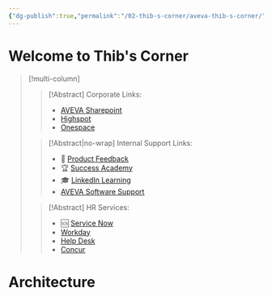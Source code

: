 ```yaml
---
{"dg-publish":true,"permalink":"/02-thib-s-corner/aveva-thib-s-corner/","tags":["gardenEntry"]}
---
```


# Welcome to Thib's Corner

> [!multi-column]
>> [!Abstract] Corporate Links:
>> -  [AVEVA Sharepoint](https://aveva.sharepoint.com/SitePages/AVEVA-SharePoint-Home.aspx)
>> -  [Highspot](https://aveva.highspot.com/)
>> -  [Onespace](https://aveva.oak.com/)
>
>> [!Abstract|no-wrap] Internal Support Links:
>> - 📢 [Product Feedback](https://feedback.aveva.com/)
>> - 🏆 [Success Academy](https://tpsknowledgecentre.aveva.com/)
>> - 🎓 [LinkedIn Learning](https://www.linkedin.com/learning/?u=102614490)
>> - [AVEVA Software Support]()
>
> >[!Abstract] HR Services:
>> - 🆘 [Service Now](https://aveva.service-now.com/sp)
>> - [Workday](https://wd3.myworkday.com/aveva/d/home.htmld)
>> - [Help Desk](https://aveva.oak.com/ServiceDesk#/home/581d1473-8f9d-479c-ba65-7558dcbb9b43/)
>> - [Concur](https://us2.concursolutions.com/nui/signin/hrd)

# Architecture

<style> .container {font-family: sans-serif; text-align: center;} .button-wrapper button {z-index: 1;height: 40px; width: 100px; margin: 10px;padding: 5px;} .excalidraw .App-menu_top .buttonList { display: flex;} .excalidraw-wrapper { height: 800px; margin: 50px; position: relative;} :root[dir="ltr"] .excalidraw .layer-ui__wrapper .zen-mode-transition.App-menu_bottom--transition-left {transform: none;} </style><script src="https://cdn.jsdelivr.net/npm/react@17/umd/react.production.min.js"></script><script src="https://cdn.jsdelivr.net/npm/react-dom@17/umd/react-dom.production.min.js"></script><script type="text/javascript" src="https://cdn.jsdelivr.net/npm/@excalidraw/excalidraw@0/dist/excalidraw.production.min.js"></script><div id="Drawing_2024-09-10_2051.45.excalidraw.md1"></div><script>(function(){const InitialData={"type":"excalidraw","version":2,"source":"https://github.com/zsviczian/obsidian-excalidraw-plugin/releases/tag/2.4.2","elements":[{"type":"ellipse","version":543,"versionNonce":229737083,"index":"a3","isDeleted":false,"id":"QyRib2sSdfvJoFtGJY-EB","fillStyle":"solid","strokeWidth":2,"strokeStyle":"solid","roughness":1,"opacity":100,"angle":0,"x":-207.25,"y":-247.80431038992742,"strokeColor":"#1e1e1e","backgroundColor":"#a5d8ff","width":303.46851385390414,"height":275.1428571428571,"seed":553367067,"groupIds":[],"frameId":null,"roundness":{"type":2},"boundElements":[{"type":"text","id":"2sCkp5Yd"}],"updated":1725994432126,"link":null,"locked":false},{"type":"text","version":593,"versionNonce":1360659387,"index":"a4","isDeleted":false,"id":"2sCkp5Yd","fillStyle":"solid","strokeWidth":2,"strokeStyle":"solid","roughness":1,"opacity":100,"angle":0,"x":-131.44305196183902,"y":-149.78338794933345,"strokeColor":"#1e1e1e","backgroundColor":"transparent","width":152.2699737548828,"height":79.54563218091342,"seed":1432757403,"groupIds":[],"frameId":null,"roundness":null,"boundElements":[],"updated":1725994461219,"link":null,"locked":false,"fontSize":31.818252872365367,"fontFamily":5,"text":"AVEVA PI\nSystem","rawText":"AVEVA PI System","textAlign":"center","verticalAlign":"middle","containerId":"QyRib2sSdfvJoFtGJY-EB","originalText":"AVEVA PI System","autoResize":true,"lineHeight":1.25},{"type":"rectangle","version":158,"versionNonce":410410875,"index":"aA","isDeleted":false,"id":"mRPyTdTQhrKYhEs7vjXxb","fillStyle":"solid","strokeWidth":2,"strokeStyle":"solid","roughness":1,"opacity":100,"angle":0,"x":176.25,"y":-399.6614532470703,"strokeColor":"#1e1e1e","backgroundColor":"#ffc9c9","width":205,"height":106,"seed":732087925,"groupIds":[],"frameId":null,"roundness":{"type":3},"boundElements":[{"type":"text","id":"guSyckJ9"}],"updated":1725994478039,"link":null,"locked":false},{"type":"text","version":116,"versionNonce":1393735707,"index":"aB","isDeleted":false,"id":"guSyckJ9","fillStyle":"solid","strokeWidth":2,"strokeStyle":"solid","roughness":1,"opacity":100,"angle":0,"x":215.5900421142578,"y":-359.1614532470703,"strokeColor":"#1e1e1e","backgroundColor":"#ffc9c9","width":126.31991577148438,"height":25,"seed":1892429781,"groupIds":[],"frameId":null,"roundness":null,"boundElements":[],"updated":1725994478039,"link":null,"locked":false,"fontSize":20,"fontFamily":5,"text":"Asset Health","rawText":"Asset Health","textAlign":"center","verticalAlign":"middle","containerId":"mRPyTdTQhrKYhEs7vjXxb","originalText":"Asset Health","autoResize":true,"lineHeight":1.25},{"type":"rectangle","version":179,"versionNonce":69199675,"index":"aH","isDeleted":false,"id":"-0anHhUtlCfbYfRg2_zlH","fillStyle":"solid","strokeWidth":2,"strokeStyle":"solid","roughness":1,"opacity":100,"angle":0,"x":177.25,"y":-209.6614532470703,"strokeColor":"#1e1e1e","backgroundColor":"#ffc9c9","width":205,"height":106,"seed":248424917,"groupIds":[],"frameId":null,"roundness":{"type":3},"boundElements":[{"type":"text","id":"NkoOoyNE"}],"updated":1725994516287,"link":null,"locked":false},{"type":"text","version":149,"versionNonce":799587387,"index":"aI","isDeleted":false,"id":"NkoOoyNE","fillStyle":"solid","strokeWidth":2,"strokeStyle":"solid","roughness":1,"opacity":100,"angle":0,"x":245.11002349853516,"y":-169.1614532470703,"strokeColor":"#1e1e1e","backgroundColor":"#ffc9c9","width":69.27995300292969,"height":25,"seed":2137302837,"groupIds":[],"frameId":null,"roundness":null,"boundElements":[],"updated":1725994522145,"link":null,"locked":false,"fontSize":20,"fontFamily":5,"text":"Quality","rawText":"Quality","textAlign":"center","verticalAlign":"middle","containerId":"-0anHhUtlCfbYfRg2_zlH","originalText":"Quality","autoResize":true,"lineHeight":1.25},{"type":"rectangle","version":147,"versionNonce":1022402805,"index":"aO","isDeleted":false,"id":"w6073AH3xEcbCRHLZkcCD","fillStyle":"solid","strokeWidth":2,"strokeStyle":"solid","roughness":1,"opacity":100,"angle":0,"x":184.25,"y":6.3385467529296875,"strokeColor":"#1e1e1e","backgroundColor":"#ffc9c9","width":205,"height":106,"seed":351178203,"groupIds":[],"frameId":null,"roundness":{"type":3},"boundElements":[{"type":"text","id":"4zfXU2vm"}],"updated":1725994491178,"link":null,"locked":false},{"type":"text","version":105,"versionNonce":8043093,"index":"aP","isDeleted":false,"id":"4zfXU2vm","fillStyle":"solid","strokeWidth":2,"strokeStyle":"solid","roughness":1,"opacity":100,"angle":0,"x":223.5900421142578,"y":46.83854675292969,"strokeColor":"#1e1e1e","backgroundColor":"#ffc9c9","width":126.31991577148438,"height":25,"seed":1094064763,"groupIds":[],"frameId":null,"roundness":null,"boundElements":[],"updated":1725994491178,"link":null,"locked":false,"fontSize":20,"fontFamily":5,"text":"Asset Health","rawText":"Asset Health","textAlign":"center","verticalAlign":"middle","containerId":"w6073AH3xEcbCRHLZkcCD","originalText":"Asset Health","autoResize":true,"lineHeight":1.25},{"type":"line","version":2890,"versionNonce":610130677,"index":"b2c","isDeleted":true,"id":"Z-ZXH9aCmihx1GyyyFLwV","fillStyle":"hachure","strokeWidth":1,"strokeStyle":"solid","roughness":2,"opacity":100,"angle":0,"x":-673.851744825625,"y":705.3648389711891,"strokeColor":"#d0d9dd","backgroundColor":"transparent","width":438.26456954647233,"height":1.0118780320550513,"seed":1940582805,"groupIds":["rBciudvbfKF9TvbNR-Y52"],"frameId":null,"roundness":{"type":2},"boundElements":[],"updated":1726062024887,"link":null,"locked":false,"startBinding":null,"endBinding":null,"lastCommittedPoint":null,"startArrowhead":null,"endArrowhead":null,"points":[[0,0],[438.26456954647233,-1.0118780320550513]]},{"type":"rectangle","version":2934,"versionNonce":1027160795,"index":"b2d","isDeleted":true,"id":"VFWgefZu7ZLmwBreYqUiH","fillStyle":"solid","strokeWidth":1,"strokeStyle":"solid","roughness":2,"opacity":100,"angle":0,"x":-677.3689278980296,"y":646.4468081846946,"strokeColor":"#d0d9dd","backgroundColor":"transparent","width":445.7425079366823,"height":502.975482325925,"seed":1491203829,"groupIds":["rBciudvbfKF9TvbNR-Y52"],"frameId":null,"roundness":null,"boundElements":[],"updated":1726062024887,"link":null,"locked":false},{"type":"text","version":4256,"versionNonce":976270421,"index":"b2e","isDeleted":true,"id":"s8JXSVvR","fillStyle":"solid","strokeWidth":1,"strokeStyle":"solid","roughness":2,"opacity":100,"angle":0,"x":-630.1705192414286,"y":669.4703861176415,"strokeColor":"#495057","backgroundColor":"#fff","width":30.891281127929688,"height":18,"seed":2144424021,"groupIds":["rBciudvbfKF9TvbNR-Y52"],"frameId":null,"roundness":null,"boundElements":[],"updated":1726062024887,"link":null,"locked":false,"fontSize":14.305914648962325,"fontFamily":1,"text":"Flow","rawText":"Flow","textAlign":"left","verticalAlign":"top","containerId":null,"originalText":"Flow","autoResize":true,"lineHeight":1.2582208437337228},{"type":"text","version":3173,"versionNonce":1168320379,"index":"b2f","isDeleted":true,"id":"zUTAy6Zt","fillStyle":"cross-hatch","strokeWidth":1,"strokeStyle":"solid","roughness":2,"opacity":100,"angle":0,"x":-670.7984077773428,"y":651.0502455301546,"strokeColor":"#000","backgroundColor":"#000","width":45,"height":45,"seed":911113653,"groupIds":["rBciudvbfKF9TvbNR-Y52"],"frameId":null,"roundness":{"type":2},"boundElements":[],"updated":1726062024887,"link":null,"locked":false,"fontSize":33.23791410279167,"fontFamily":1,"text":"🌊","rawText":"🌊","textAlign":"left","verticalAlign":"top","containerId":null,"originalText":"🌊","autoResize":true,"lineHeight":1.3538755729626375},{"type":"rectangle","version":3085,"versionNonce":924934581,"index":"b2g","isDeleted":true,"id":"f0twgHdgPmsGCm8dzz2SM","fillStyle":"hachure","strokeWidth":1,"strokeStyle":"solid","roughness":2,"opacity":40,"angle":0,"x":-658.9638253489661,"y":750.5561477759604,"strokeColor":"#495057","backgroundColor":"transparent","width":76.82864190902588,"height":62.422956754872075,"seed":1937702677,"groupIds":["7FuiGWM1liqA7AElGscA2","rBciudvbfKF9TvbNR-Y52"],"frameId":null,"roundness":null,"boundElements":[],"updated":1726062024887,"link":null,"locked":false},{"type":"text","version":5101,"versionNonce":1332117531,"index":"b2h","isDeleted":true,"id":"28BqX1LD","fillStyle":"solid","strokeWidth":1,"strokeStyle":"solid","roughness":2,"opacity":100,"angle":0,"x":-638.6993365414746,"y":762.1316642888385,"strokeColor":"#495057","backgroundColor":"#fff","width":23.21697998046875,"height":33,"seed":769152117,"groupIds":["7FuiGWM1liqA7AElGscA2","rBciudvbfKF9TvbNR-Y52"],"frameId":null,"roundness":null,"boundElements":[],"updated":1726062024887,"link":null,"locked":false,"fontSize":9.002393245003047,"fontFamily":1,"text":"Text\n\nEmoji","rawText":"Text\n\nEmoji","textAlign":"left","verticalAlign":"top","containerId":null,"originalText":"Text\n\nEmoji","autoResize":true,"lineHeight":1.2218973000436038},{"type":"text","version":1924,"versionNonce":542466837,"index":"b2i","isDeleted":true,"id":"2jbtpcvD","fillStyle":"hachure","strokeWidth":1,"strokeStyle":"solid","roughness":1,"opacity":60,"angle":0,"x":-542.808396456536,"y":752.8530618933015,"strokeColor":"#495057","backgroundColor":"transparent","width":161.59188842773438,"height":60,"seed":1897922005,"groupIds":["rBciudvbfKF9TvbNR-Y52"],"frameId":null,"roundness":null,"boundElements":[],"updated":1726062024887,"link":null,"locked":false,"fontSize":16,"fontFamily":1,"text":"boxes for\nvisual storytelling\ndrop-in & re-arrange","rawText":"boxes for\nvisual storytelling\ndrop-in & re-arrange","textAlign":"left","verticalAlign":"top","containerId":null,"originalText":"boxes for\nvisual storytelling\ndrop-in & re-arrange","autoResize":true,"lineHeight":1.25},{"type":"text","version":1540,"versionNonce":1148568763,"index":"b2j","isDeleted":true,"id":"AaLAtrdK","fillStyle":"hachure","strokeWidth":1,"strokeStyle":"solid","roughness":1,"opacity":60,"angle":0,"x":-530.0204106067617,"y":920.0998439009134,"strokeColor":"#495057","backgroundColor":"transparent","width":113.27992248535156,"height":20,"seed":879459125,"groupIds":["rBciudvbfKF9TvbNR-Y52"],"frameId":null,"roundness":null,"boundElements":[],"updated":1726062024887,"link":null,"locked":false,"fontSize":16,"fontFamily":1,"text":"split up areas","rawText":"split up areas","textAlign":"left","verticalAlign":"top","containerId":null,"originalText":"split up areas","autoResize":true,"lineHeight":1.25},{"type":"text","version":2064,"versionNonce":977418357,"index":"b2k","isDeleted":true,"id":"l4Ai6INT","fillStyle":"hachure","strokeWidth":1,"strokeStyle":"solid","roughness":1,"opacity":60,"angle":0,"x":-570.9837720743967,"y":993.0933218585026,"strokeColor":"#495057","backgroundColor":"transparent","width":193.92787170410156,"height":60,"seed":1881164949,"groupIds":["rBciudvbfKF9TvbNR-Y52"],"frameId":null,"roundness":null,"boundElements":[],"updated":1726062024887,"link":null,"locked":false,"fontSize":16,"fontFamily":1,"text":"label encapsulated flows\nor boxes \nfor quick reference","rawText":"label encapsulated flows\nor boxes \nfor quick reference","textAlign":"left","verticalAlign":"top","containerId":null,"originalText":"label encapsulated flows\nor boxes \nfor quick reference","autoResize":true,"lineHeight":1.25},{"type":"text","version":1516,"versionNonce":745764187,"index":"b2l","isDeleted":true,"id":"6MpabCm5","fillStyle":"hachure","strokeWidth":1,"strokeStyle":"solid","roughness":1,"opacity":100,"angle":0,"x":-376.2702825474308,"y":723.2315415625183,"strokeColor":"#495057","backgroundColor":"transparent","width":87.89595031738281,"height":20,"seed":1945367029,"groupIds":["rBciudvbfKF9TvbNR-Y52"],"frameId":null,"roundness":null,"boundElements":[{"type":"arrow","id":"oV-S_phxbz0okqGnNVc1m"}],"updated":1726062024887,"link":null,"locked":false,"fontSize":16,"fontFamily":1,"text":"Start here","rawText":"Start here","textAlign":"left","verticalAlign":"top","containerId":null,"originalText":"Start here","autoResize":true,"lineHeight":1.25},{"type":"text","version":1654,"versionNonce":514679253,"index":"b2m","isDeleted":true,"id":"0ohRgVEN","fillStyle":"hachure","strokeWidth":1,"strokeStyle":"solid","roughness":1,"opacity":100,"angle":0,"x":-380.4183171977848,"y":872.00526072259,"strokeColor":"#495057","backgroundColor":"transparent","width":87.71192932128906,"height":40,"seed":2095835989,"groupIds":["rBciudvbfKF9TvbNR-Y52"],"frameId":null,"roundness":null,"boundElements":[{"type":"arrow","id":"oV-S_phxbz0okqGnNVc1m"},{"type":"arrow","id":"MLWIRz1_o-JxWl3d5KSVL"}],"updated":1726062024887,"link":null,"locked":false,"fontSize":16,"fontFamily":1,"text":"Vertical \nProgression","rawText":"Vertical \nProgression","textAlign":"left","verticalAlign":"top","containerId":null,"originalText":"Vertical \nProgression","autoResize":true,"lineHeight":1.25},{"type":"text","version":1677,"versionNonce":1991381499,"index":"b2n","isDeleted":true,"id":"78DawD1l","fillStyle":"hachure","strokeWidth":1,"strokeStyle":"solid","roughness":1,"opacity":100,"angle":0,"x":-362.93737725285433,"y":1109.8747836760365,"strokeColor":"#495057","backgroundColor":"transparent","width":68.89596557617188,"height":20,"seed":190691509,"groupIds":["rBciudvbfKF9TvbNR-Y52"],"frameId":null,"roundness":null,"boundElements":[{"type":"arrow","id":"MLWIRz1_o-JxWl3d5KSVL"}],"updated":1726062024887,"link":null,"locked":false,"fontSize":16,"fontFamily":1,"text":"End here","rawText":"End here","textAlign":"left","verticalAlign":"top","containerId":null,"originalText":"End here","autoResize":true,"lineHeight":1.25},{"type":"text","version":1475,"versionNonce":313286453,"index":"b2o","isDeleted":true,"id":"QFRChf8d","fillStyle":"hachure","strokeWidth":1,"strokeStyle":"solid","roughness":1,"opacity":60,"angle":1.5484523241963766,"x":-499.21807814433237,"y":898.0055411414987,"strokeColor":"#495057","backgroundColor":"transparent","width":18.7734375,"height":19.035497840442567,"seed":2028919317,"groupIds":["rBciudvbfKF9TvbNR-Y52"],"frameId":null,"roundness":null,"boundElements":[],"updated":1726062024887,"link":null,"locked":false,"fontSize":16.02989291826744,"fontFamily":3,"text":"<-","rawText":"<-","textAlign":"left","verticalAlign":"top","containerId":null,"originalText":"<-","autoResize":true,"lineHeight":1.187499999999999},{"type":"line","version":1340,"versionNonce":70523547,"index":"b2p","isDeleted":true,"id":"y6TwDFlmicErBMnrA_9Ga","fillStyle":"hachure","strokeWidth":1,"strokeStyle":"dashed","roughness":2,"opacity":60,"angle":0,"x":-526.8169760250037,"y":886.6423685983441,"strokeColor":"#495057","backgroundColor":"transparent","width":136.78692567617622,"height":0.8913622627899258,"seed":1318375285,"groupIds":["rBciudvbfKF9TvbNR-Y52"],"frameId":null,"roundness":null,"boundElements":[],"updated":1726062024887,"link":null,"locked":false,"startBinding":null,"endBinding":null,"lastCommittedPoint":null,"startArrowhead":null,"endArrowhead":null,"points":[[0,0],[136.78692567617622,0.8913622627899258]]},{"type":"line","version":1316,"versionNonce":480555157,"index":"b2q","isDeleted":true,"id":"0xrcVHhV6xT52pd4mb9xK","fillStyle":"hachure","strokeWidth":1,"strokeStyle":"dashed","roughness":2,"opacity":60,"angle":0,"x":-307.5066772052069,"y":885.2150622477395,"strokeColor":"#495057","backgroundColor":"transparent","width":47.606770254912135,"height":1.2203476116531533,"seed":1519720661,"groupIds":["rBciudvbfKF9TvbNR-Y52"],"frameId":null,"roundness":null,"boundElements":[],"updated":1726062024887,"link":null,"locked":false,"startBinding":null,"endBinding":null,"lastCommittedPoint":null,"startArrowhead":null,"endArrowhead":null,"points":[[0,0],[47.606770254912135,1.2203476116531533]]},{"type":"arrow","version":2871,"versionNonce":1907101499,"index":"b2r","isDeleted":true,"id":"oV-S_phxbz0okqGnNVc1m","fillStyle":"hachure","strokeWidth":1,"strokeStyle":"solid","roughness":2,"opacity":60,"angle":0,"x":-333.83789144449753,"y":751.0365673104468,"strokeColor":"#4267b2","backgroundColor":"#eee","width":1.3742746168034046,"height":115.89301527939824,"seed":109393461,"groupIds":["rBciudvbfKF9TvbNR-Y52"],"frameId":null,"roundness":null,"boundElements":[],"updated":1726062024887,"link":null,"locked":false,"startBinding":{"elementId":"6MpabCm5","focus":0.018060502230217986,"gap":7.805025747928539,"fixedPoint":null},"endBinding":{"elementId":"0ohRgVEN","focus":0.10865019067136913,"gap":5.075678132744997,"fixedPoint":null},"lastCommittedPoint":null,"startArrowhead":null,"endArrowhead":"arrow","points":[[0,0],[1.3742746168034046,115.89301527939824]]},{"type":"ellipse","version":1901,"versionNonce":1514919413,"index":"b2s","isDeleted":true,"id":"Kk3uBXpBbqJt-jius6YEh","fillStyle":"cross-hatch","strokeWidth":1,"strokeStyle":"dashed","roughness":2,"opacity":100,"angle":0,"x":-658.4500166758064,"y":993.0890890920366,"strokeColor":"#000000","backgroundColor":"#ced4da","width":47.65330561296435,"height":48.65972060331837,"seed":1833609109,"groupIds":["riLs5RrscBBfOFBhSVzau","rBciudvbfKF9TvbNR-Y52"],"frameId":null,"roundness":{"type":2},"boundElements":[],"updated":1726062024887,"link":null,"locked":false},{"type":"text","version":1990,"versionNonce":561803227,"index":"b2t","isDeleted":true,"id":"OCOKSOwA","fillStyle":"cross-hatch","strokeWidth":1,"strokeStyle":"dashed","roughness":2,"opacity":100,"angle":0,"x":-645.5614346257228,"y":1002.2846157516362,"strokeColor":"#000000","backgroundColor":"#ced4da","width":18,"height":34,"seed":823848181,"groupIds":["riLs5RrscBBfOFBhSVzau","rBciudvbfKF9TvbNR-Y52"],"frameId":null,"roundness":{"type":2},"boundElements":[],"updated":1726062024887,"link":null,"locked":false,"fontSize":27.642923754474225,"fontFamily":1,"text":"X","rawText":"X","textAlign":"center","verticalAlign":"top","containerId":null,"originalText":"X","autoResize":true,"lineHeight":1.2299711963173516},{"type":"arrow","version":2960,"versionNonce":380063573,"index":"b2u","isDeleted":true,"id":"MLWIRz1_o-JxWl3d5KSVL","fillStyle":"hachure","strokeWidth":1,"strokeStyle":"solid","roughness":2,"opacity":60,"angle":0,"x":-334.1949340710717,"y":919.4645034185285,"strokeColor":"#4267b2","backgroundColor":"#eee","width":4.898915957604913,"height":186.14387016791795,"seed":293307989,"groupIds":["rBciudvbfKF9TvbNR-Y52"],"frameId":null,"roundness":null,"boundElements":[],"updated":1726062024887,"link":null,"locked":false,"startBinding":{"elementId":"0ohRgVEN","focus":-0.045443538467487686,"gap":7.459242695938428,"fixedPoint":null},"endBinding":{"elementId":"78DawD1l","focus":0.0004909383502013896,"gap":4.266410089590181,"fixedPoint":null},"lastCommittedPoint":null,"startArrowhead":null,"endArrowhead":"arrow","points":[[0,0],[4.898915957604913,186.14387016791795]]},{"type":"text","version":1715,"versionNonce":95927419,"index":"b2v","isDeleted":true,"id":"D55HWoSI","fillStyle":"hachure","strokeWidth":1,"strokeStyle":"solid","roughness":1,"opacity":60,"angle":0,"x":-606.1918823132594,"y":1002.7110331339297,"strokeColor":"#495057","backgroundColor":"transparent","width":30.69140625,"height":31.11085728236618,"seed":1094841269,"groupIds":["Zpro_j7_lN0WLH3HbJCt5","rBciudvbfKF9TvbNR-Y52"],"frameId":null,"roundness":null,"boundElements":[],"updated":1726062024887,"link":null,"locked":false,"fontSize":26.198616658834677,"fontFamily":3,"text":"<-","rawText":"<-","textAlign":"left","verticalAlign":"top","containerId":null,"originalText":"<-","autoResize":true,"lineHeight":1.1875},{"type":"text","version":1750,"versionNonce":537697461,"index":"b2w","isDeleted":true,"id":"o7Ot73kh","fillStyle":"hachure","strokeWidth":1,"strokeStyle":"solid","roughness":1,"opacity":60,"angle":0,"x":-577.3527709851344,"y":767.2449991983827,"strokeColor":"#495057","backgroundColor":"transparent","width":30.69140625,"height":31.11085728236618,"seed":2090054933,"groupIds":["c5I9StJS1lgXUTJfCAOF4","rBciudvbfKF9TvbNR-Y52"],"frameId":null,"roundness":null,"boundElements":[],"updated":1726062024887,"link":null,"locked":false,"fontSize":26.198616658834677,"fontFamily":3,"text":"<-","rawText":"<-","textAlign":"left","verticalAlign":"top","containerId":null,"originalText":"<-","autoResize":true,"lineHeight":1.1875},{"type":"rectangle","version":2000,"versionNonce":706770203,"index":"b2x","isDeleted":true,"id":"OwLZ1wJaxpXV4bel-4ORg","fillStyle":"hachure","strokeWidth":1,"strokeStyle":"dotted","roughness":2,"opacity":50,"angle":0,"x":-660.6246718528348,"y":864.1799355192545,"strokeColor":"#e67700","backgroundColor":"#fab005","width":124.60156832914326,"height":46.997281566353394,"seed":1592150645,"groupIds":["INCSM12qdUoEVFhZaZ7gF","rBciudvbfKF9TvbNR-Y52"],"frameId":null,"roundness":{"type":1},"boundElements":[],"updated":1726062024887,"link":null,"locked":false},{"type":"ellipse","version":1995,"versionNonce":1579236885,"index":"b2y","isDeleted":true,"id":"BS_YixwyTuy08ZRl8XUl1","fillStyle":"cross-hatch","strokeWidth":1,"strokeStyle":"dashed","roughness":2,"opacity":40,"angle":0,"x":-652.148355335424,"y":871.1401748996893,"strokeColor":"#e67700","backgroundColor":"#fd7e14","width":33.72666091021248,"height":34.43895183479819,"seed":2029990869,"groupIds":["INCSM12qdUoEVFhZaZ7gF","rBciudvbfKF9TvbNR-Y52"],"frameId":null,"roundness":{"type":2},"boundElements":[],"updated":1726062024887,"link":null,"locked":false},{"type":"text","version":2056,"versionNonce":2116622779,"index":"b2z","isDeleted":true,"id":"RzwmgfpH","fillStyle":"cross-hatch","strokeWidth":4,"strokeStyle":"dashed","roughness":2,"opacity":100,"angle":0,"x":-638.9089581491089,"y":877.6042068630802,"strokeColor":"#e67700","backgroundColor":"#fd7e14","width":6,"height":24.77061378386462,"seed":653521205,"groupIds":["INCSM12qdUoEVFhZaZ7gF","rBciudvbfKF9TvbNR-Y52"],"frameId":null,"roundness":{"type":2},"boundElements":[],"updated":1726062024887,"link":null,"locked":false,"fontSize":19.564298930405585,"fontFamily":1,"text":"1","rawText":"1","textAlign":"center","verticalAlign":"top","containerId":null,"originalText":"1","autoResize":true,"lineHeight":1.2661130292467424},{"type":"text","version":2304,"versionNonce":668644213,"index":"b30","isDeleted":true,"id":"m1wjgxIw","fillStyle":"hachure","strokeWidth":1,"strokeStyle":"solid","roughness":2,"opacity":100,"angle":0,"x":-608.7914287153006,"y":880.29112608273,"strokeColor":"#e67700","backgroundColor":"transparent","width":63.320281982421875,"height":15.887530127347148,"seed":640287381,"groupIds":["INCSM12qdUoEVFhZaZ7gF","rBciudvbfKF9TvbNR-Y52"],"frameId":null,"roundness":{"type":2},"boundElements":[],"updated":1726062024887,"link":null,"locked":false,"fontSize":12.433719230097774,"fontFamily":1,"text":"Separator","rawText":"Separator","textAlign":"center","verticalAlign":"top","containerId":null,"originalText":"Separator","autoResize":true,"lineHeight":1.2777777777777772},{"type":"rectangle","version":281,"versionNonce":1593059931,"index":"b31","isDeleted":true,"id":"eDNTy5g6obDNt55g4gcpm","fillStyle":"solid","strokeWidth":1,"strokeStyle":"solid","roughness":2,"opacity":100,"angle":0,"x":-257.3053662373809,"y":820.4345493476571,"strokeColor":"#888","backgroundColor":"#eee","width":324.79998779296875,"height":345.6000061035156,"seed":1537481845,"groupIds":[],"frameId":null,"roundness":null,"boundElements":[],"updated":1726062024887,"link":null,"locked":false},{"type":"rectangle","version":203,"versionNonce":1501461717,"index":"b32","isDeleted":true,"id":"A4VA5O1PZSTXZA88oMqKg","fillStyle":"solid","strokeWidth":1,"strokeStyle":"solid","roughness":2,"opacity":100,"angle":0,"x":278.89464596965036,"y":820.4345493476571,"strokeColor":"#888","backgroundColor":"#eee","width":324.79998779296875,"height":345.6000061035156,"seed":36881877,"groupIds":[],"frameId":null,"roundness":null,"boundElements":[],"updated":1726062024887,"link":null,"locked":false},{"type":"rectangle","version":176,"versionNonce":1632904955,"index":"b33","isDeleted":true,"id":"B36vX_ZyyQlHMbYMAPaBe","fillStyle":"solid","strokeWidth":2,"strokeStyle":"solid","roughness":2,"opacity":100,"angle":0,"x":-0.10529299519339475,"y":797.6345462958993,"strokeColor":"#862e9c","backgroundColor":"#eee","width":339.19989013671875,"height":381.5999908447266,"seed":669336373,"groupIds":[],"frameId":null,"roundness":null,"boundElements":[],"updated":1726062024887,"link":null,"locked":false},{"type":"rectangle","version":112,"versionNonce":715266613,"index":"b34","isDeleted":true,"id":"RjHkhbyw5RFqN-KzT5jsZ","fillStyle":"solid","strokeWidth":2,"strokeStyle":"solid","roughness":2,"opacity":100,"angle":0,"x":101.8947070048066,"y":779.6345005195321,"strokeColor":"#862e9c","backgroundColor":"#be4bdb","width":132,"height":26.40007019042968,"seed":1629557909,"groupIds":[],"frameId":null,"roundness":null,"boundElements":[],"updated":1726062024887,"link":null,"locked":false},{"type":"text","version":146,"versionNonce":1540067227,"index":"b35","isDeleted":true,"id":"jDJyTGwy","fillStyle":"solid","strokeWidth":2,"strokeStyle":"solid","roughness":2,"opacity":100,"angle":0,"x":122.12475613810739,"y":776.6345615546884,"strokeColor":"#fff","backgroundColor":"#eee","width":94.33995056152344,"height":32,"seed":429636085,"groupIds":[],"frameId":null,"roundness":null,"boundElements":[],"updated":1726062024888,"link":null,"locked":false,"fontSize":20,"fontFamily":1,"text":"POPULAR","rawText":"POPULAR","textAlign":"center","verticalAlign":"top","containerId":null,"originalText":"POPULAR","autoResize":true,"lineHeight":1.6},{"type":"text","version":144,"versionNonce":1143671701,"index":"b36","isDeleted":true,"id":"Y7S2GOxC","fillStyle":"solid","strokeWidth":2,"strokeStyle":"solid","roughness":2,"opacity":100,"angle":0,"x":78.02446011759957,"y":854.624365569556,"strokeColor":"#000000","backgroundColor":"#be4bdb","width":194.14051818847656,"height":104,"seed":710587221,"groupIds":[],"frameId":null,"roundness":null,"boundElements":[],"updated":1726062024888,"link":null,"locked":false,"fontSize":65.97550123565057,"fontFamily":1,"text":"49/mo","rawText":"49/mo","textAlign":"center","verticalAlign":"top","containerId":null,"originalText":"49/mo","autoResize":true,"lineHeight":1.5763427037641433},{"type":"text","version":131,"versionNonce":814539835,"index":"b37","isDeleted":true,"id":"kcVDHfiG","fillStyle":"solid","strokeWidth":2,"strokeStyle":"solid","roughness":2,"opacity":100,"angle":0,"x":51.26136499805634,"y":890.3345585029306,"strokeColor":"#000000","backgroundColor":"#be4bdb","width":17,"height":41.800018310546875,"seed":800293045,"groupIds":["Ow0C3X_2ppQUIlqt8PIs8"],"frameId":null,"roundness":null,"boundElements":[],"updated":1726062024888,"link":null,"locked":false,"fontSize":26.400011564555935,"fontFamily":1,"text":"S","rawText":"S","textAlign":"center","verticalAlign":"top","containerId":null,"originalText":"S","autoResize":true,"lineHeight":1.5833333333333324},{"type":"line","version":138,"versionNonce":374264053,"index":"b38","isDeleted":true,"id":"pMyOe7z2eHIvReLthWwQp","fillStyle":"solid","strokeWidth":2,"strokeStyle":"solid","roughness":2,"opacity":100,"angle":0,"x":62.483458206592786,"y":896.0451116061295,"strokeColor":"#000000","backgroundColor":"#be4bdb","width":0,"height":32.85335555762918,"seed":525050389,"groupIds":["Ow0C3X_2ppQUIlqt8PIs8"],"frameId":null,"roundness":{"type":2},"boundElements":[],"updated":1726062024888,"link":null,"locked":false,"startBinding":null,"endBinding":null,"lastCommittedPoint":null,"startArrowhead":null,"endArrowhead":null,"points":[[0,0],[0,32.85335555762918]]},{"type":"text","version":223,"versionNonce":1467655387,"index":"b39","isDeleted":true,"id":"cvoYvJl1","fillStyle":"solid","strokeWidth":2,"strokeStyle":"solid","roughness":2,"opacity":100,"angle":0,"x":141.62071255900582,"y":827.4243838801028,"strokeColor":"#000000","backgroundColor":"#be4bdb","width":46.54798889160156,"height":44,"seed":504928117,"groupIds":[],"frameId":null,"roundness":null,"boundElements":[],"updated":1726062024888,"link":null,"locked":false,"fontSize":28,"fontFamily":1,"text":"Pro","rawText":"Pro","textAlign":"center","verticalAlign":"top","containerId":null,"originalText":"Pro","autoResize":true,"lineHeight":1.5714285714285714},{"type":"text","version":208,"versionNonce":1855122005,"index":"b3A","isDeleted":true,"id":"v7Is3LZi","fillStyle":"solid","strokeWidth":2,"strokeStyle":"solid","roughness":2,"opacity":100,"angle":0,"x":392.1469729349824,"y":863.4243533625247,"strokeColor":"#000000","backgroundColor":"#be4bdb","width":193.09544372558594,"height":104,"seed":375382229,"groupIds":[],"frameId":null,"roundness":null,"boundElements":[],"updated":1726062024888,"link":null,"locked":false,"fontSize":65.97550123565057,"fontFamily":1,"text":"99/mo","rawText":"99/mo","textAlign":"center","verticalAlign":"top","containerId":null,"originalText":"99/mo","autoResize":true,"lineHeight":1.5763427037641433},{"type":"text","version":187,"versionNonce":673665403,"index":"b3B","isDeleted":true,"id":"8VdZcyDf","fillStyle":"solid","strokeWidth":2,"strokeStyle":"solid","roughness":2,"opacity":100,"angle":0,"x":364.86134058399387,"y":899.1345462958993,"strokeColor":"#000000","backgroundColor":"#be4bdb","width":17,"height":41.800018310546875,"seed":230096437,"groupIds":["Izf7HEEjIol9iiVspWLs8"],"frameId":null,"roundness":null,"boundElements":[],"updated":1726062024888,"link":null,"locked":false,"fontSize":26.400011564555935,"fontFamily":1,"text":"S","rawText":"S","textAlign":"center","verticalAlign":"top","containerId":null,"originalText":"S","autoResize":true,"lineHeight":1.5833333333333324},{"type":"line","version":194,"versionNonce":1305270197,"index":"b3C","isDeleted":true,"id":"KZaF1KKaOoRPr8uBSkYCJ","fillStyle":"solid","strokeWidth":2,"strokeStyle":"solid","roughness":2,"opacity":100,"angle":0,"x":376.0834337925303,"y":904.8450993990982,"strokeColor":"#000000","backgroundColor":"#be4bdb","width":0,"height":32.85335555762918,"seed":990080917,"groupIds":["Izf7HEEjIol9iiVspWLs8"],"frameId":null,"roundness":{"type":2},"boundElements":[],"updated":1726062024888,"link":null,"locked":false,"startBinding":null,"endBinding":null,"lastCommittedPoint":null,"startArrowhead":null,"endArrowhead":null,"points":[[0,0],[0,32.85335555762918]]},{"type":"text","version":288,"versionNonce":1674930715,"index":"b3D","isDeleted":true,"id":"MGBXg1Av","fillStyle":"solid","strokeWidth":2,"strokeStyle":"solid","roughness":2,"opacity":100,"angle":0,"x":426.68270138957223,"y":836.2243716730716,"strokeColor":"#000000","backgroundColor":"#be4bdb","width":103.62396240234375,"height":44,"seed":1551545589,"groupIds":[],"frameId":null,"roundness":null,"boundElements":[],"updated":1726062024888,"link":null,"locked":false,"fontSize":28,"fontFamily":1,"text":"Premium","rawText":"Premium","textAlign":"center","verticalAlign":"top","containerId":null,"originalText":"Premium","autoResize":true,"lineHeight":1.5714285714285714},{"type":"text","version":243,"versionNonce":2116163861,"index":"b3E","isDeleted":true,"id":"hNdY9nKH","fillStyle":"solid","strokeWidth":2,"strokeStyle":"solid","roughness":2,"opacity":100,"angle":0,"x":-199.104095180252,"y":864.624365569556,"strokeColor":"#000000","backgroundColor":"#be4bdb","width":170.79759216308594,"height":104,"seed":1302482517,"groupIds":[],"frameId":null,"roundness":null,"boundElements":[],"updated":1726062024888,"link":null,"locked":false,"fontSize":65.97550123565057,"fontFamily":1,"text":"19/mo","rawText":"19/mo","textAlign":"center","verticalAlign":"top","containerId":null,"originalText":"19/mo","autoResize":true,"lineHeight":1.5763427037641433},{"type":"text","version":230,"versionNonce":2138533563,"index":"b3F","isDeleted":true,"id":"KCp5SqBN","fillStyle":"solid","strokeWidth":2,"strokeStyle":"solid","roughness":2,"opacity":100,"angle":0,"x":-237.53865331249054,"y":900.3345585029306,"strokeColor":"#000000","backgroundColor":"#be4bdb","width":17,"height":41.800018310546875,"seed":1565506485,"groupIds":["xyi6cWTZhXNdgcaJTv4Kr"],"frameId":null,"roundness":null,"boundElements":[],"updated":1726062024888,"link":null,"locked":false,"fontSize":26.400011564555935,"fontFamily":1,"text":"S","rawText":"S","textAlign":"center","verticalAlign":"top","containerId":null,"originalText":"S","autoResize":true,"lineHeight":1.5833333333333324},{"type":"line","version":237,"versionNonce":1762143861,"index":"b3G","isDeleted":true,"id":"OrYQQuD4TiP-rxo9xfSv_","fillStyle":"solid","strokeWidth":2,"strokeStyle":"solid","roughness":2,"opacity":100,"angle":0,"x":-226.3165601039541,"y":906.0451116061295,"strokeColor":"#000000","backgroundColor":"#be4bdb","width":0,"height":32.85335555762918,"seed":1671986453,"groupIds":["xyi6cWTZhXNdgcaJTv4Kr"],"frameId":null,"roundness":{"type":2},"boundElements":[],"updated":1726062024888,"link":null,"locked":false,"startBinding":null,"endBinding":null,"lastCommittedPoint":null,"startArrowhead":null,"endArrowhead":null,"points":[[0,0],[0,32.85335555762918]]},{"type":"text","version":329,"versionNonce":766500699,"index":"b3H","isDeleted":true,"id":"QzRqU5Tp","fillStyle":"solid","strokeWidth":2,"strokeStyle":"solid","roughness":2,"opacity":100,"angle":0,"x":-161.58929415486136,"y":837.4243838801028,"strokeColor":"#000000","backgroundColor":"#be4bdb","width":75.36796569824219,"height":44,"seed":404886133,"groupIds":[],"frameId":null,"roundness":null,"boundElements":[],"updated":1726062024888,"link":null,"locked":false,"fontSize":28,"fontFamily":1,"text":"Basic","rawText":"Basic","textAlign":"center","verticalAlign":"top","containerId":null,"originalText":"Basic","autoResize":true,"lineHeight":1.5714285714285714},{"type":"text","version":120,"versionNonce":759470037,"index":"b3I","isDeleted":true,"id":"ynMeIMlc","fillStyle":"solid","strokeWidth":2,"strokeStyle":"solid","roughness":2,"opacity":100,"angle":0,"x":22.78121213175973,"y":973.0345249335946,"strokeColor":"#000000","backgroundColor":"#be4bdb","width":294.0272216796875,"height":29,"seed":662830037,"groupIds":[],"frameId":null,"roundness":null,"boundElements":[],"updated":1726062024888,"link":null,"locked":false,"fontSize":18.135923120196207,"fontFamily":1,"text":"✔️ vitae nunc sed velit dignissim","rawText":"✔️ vitae nunc sed velit dignissim","textAlign":"center","verticalAlign":"top","containerId":null,"originalText":"✔️ vitae nunc sed velit dignissim","autoResize":true,"lineHeight":1.5990363329068997},{"type":"text","version":159,"versionNonce":684801019,"index":"b3J","isDeleted":true,"id":"1WqiyLk1","fillStyle":"solid","strokeWidth":2,"strokeStyle":"solid","roughness":2,"opacity":100,"angle":0,"x":22.78121213175973,"y":1030.8345432441415,"strokeColor":"#000000","backgroundColor":"#be4bdb","width":294.0272216796875,"height":29,"seed":165525813,"groupIds":[],"frameId":null,"roundness":null,"boundElements":[],"updated":1726062024888,"link":null,"locked":false,"fontSize":18.135923120196207,"fontFamily":1,"text":"✔️ vitae nunc sed velit dignissim","rawText":"✔️ vitae nunc sed velit dignissim","textAlign":"center","verticalAlign":"top","containerId":null,"originalText":"✔️ vitae nunc sed velit dignissim","autoResize":true,"lineHeight":1.5990363329068997},{"type":"text","version":204,"versionNonce":1961678133,"index":"b3K","isDeleted":true,"id":"SXu68jUE","fillStyle":"solid","strokeWidth":2,"strokeStyle":"solid","roughness":2,"opacity":100,"angle":0,"x":21.98122433879098,"y":1086.034585968751,"strokeColor":"#000000","backgroundColor":"#be4bdb","width":294.0272216796875,"height":29,"seed":412797589,"groupIds":[],"frameId":null,"roundness":null,"boundElements":[],"updated":1726062024888,"link":null,"locked":false,"fontSize":18.135923120196207,"fontFamily":1,"text":"✔️ vitae nunc sed velit dignissim","rawText":"✔️ vitae nunc sed velit dignissim","textAlign":"center","verticalAlign":"top","containerId":null,"originalText":"✔️ vitae nunc sed velit dignissim","autoResize":true,"lineHeight":1.5990363329068997},{"type":"text","version":120,"versionNonce":1021183131,"index":"b3L","isDeleted":true,"id":"upN6KGPk","fillStyle":"solid","strokeWidth":2,"strokeStyle":"solid","roughness":2,"opacity":100,"angle":0,"x":361.2664797709199,"y":978.3345432441415,"strokeColor":"#000000","backgroundColor":"#be4bdb","width":232.05638122558594,"height":29.606500889227636,"seed":1684975605,"groupIds":[],"frameId":null,"roundness":null,"boundElements":[],"updated":1726062024888,"link":null,"locked":false,"fontSize":18.504063055767276,"fontFamily":1,"text":"eget nunc lobortis mattis","rawText":"eget nunc lobortis mattis","textAlign":"center","verticalAlign":"top","containerId":null,"originalText":"eget nunc lobortis mattis","autoResize":true,"lineHeight":1.5999999999999996},{"type":"text","version":150,"versionNonce":191260309,"index":"b3M","isDeleted":true,"id":"f7YCrLFn","fillStyle":"solid","strokeWidth":2,"strokeStyle":"solid","roughness":2,"opacity":100,"angle":0,"x":361.2664797709199,"y":1031.1345920722665,"strokeColor":"#000000","backgroundColor":"#be4bdb","width":232.05638122558594,"height":29.606500889227636,"seed":1264511317,"groupIds":[],"frameId":null,"roundness":null,"boundElements":[],"updated":1726062024888,"link":null,"locked":false,"fontSize":18.504063055767276,"fontFamily":1,"text":"eget nunc lobortis mattis","rawText":"eget nunc lobortis mattis","textAlign":"center","verticalAlign":"top","containerId":null,"originalText":"eget nunc lobortis mattis","autoResize":true,"lineHeight":1.5999999999999996},{"type":"text","version":184,"versionNonce":294172987,"index":"b3N","isDeleted":true,"id":"pgi4E5WZ","fillStyle":"solid","strokeWidth":2,"strokeStyle":"solid","roughness":2,"opacity":100,"angle":0,"x":362.0664065287324,"y":1084.734537140626,"strokeColor":"#000000","backgroundColor":"#be4bdb","width":232.05638122558594,"height":29.606500889227636,"seed":1321268917,"groupIds":[],"frameId":null,"roundness":null,"boundElements":[],"updated":1726062024888,"link":null,"locked":false,"fontSize":18.504063055767276,"fontFamily":1,"text":"eget nunc lobortis mattis","rawText":"eget nunc lobortis mattis","textAlign":"center","verticalAlign":"top","containerId":null,"originalText":"eget nunc lobortis mattis","autoResize":true,"lineHeight":1.5999999999999996},{"type":"text","version":56,"versionNonce":862374901,"index":"b3O","isDeleted":true,"id":"krAN4jxi","fillStyle":"solid","strokeWidth":2,"strokeStyle":"solid","roughness":2,"opacity":100,"angle":0,"x":-232.07517977497855,"y":971.1345310371103,"strokeColor":"#000000","backgroundColor":"#be4bdb","width":216.3397979736328,"height":32,"seed":691689493,"groupIds":[],"frameId":null,"roundness":null,"boundElements":[],"updated":1726062024888,"link":null,"locked":false,"fontSize":20,"fontFamily":1,"text":"enim ut tellus element","rawText":"enim ut tellus element","textAlign":"center","verticalAlign":"top","containerId":null,"originalText":"enim ut tellus element","autoResize":true,"lineHeight":1.6},{"type":"text","version":100,"versionNonce":875813339,"index":"b3P","isDeleted":true,"id":"OjAASCVM","fillStyle":"solid","strokeWidth":2,"strokeStyle":"solid","roughness":2,"opacity":100,"angle":0,"x":-232.07517977497855,"y":1022.3346042792978,"strokeColor":"#000000","backgroundColor":"#be4bdb","width":216.3397979736328,"height":32,"seed":616598901,"groupIds":[],"frameId":null,"roundness":null,"boundElements":[],"updated":1726062024888,"link":null,"locked":false,"fontSize":20,"fontFamily":1,"text":"enim ut tellus element","rawText":"enim ut tellus element","textAlign":"center","verticalAlign":"top","containerId":null,"originalText":"enim ut tellus element","autoResize":true,"lineHeight":1.6},{"type":"text","version":134,"versionNonce":1022592341,"index":"b3Q","isDeleted":true,"id":"qjtFDFa8","fillStyle":"solid","strokeWidth":2,"strokeStyle":"solid","roughness":2,"opacity":100,"angle":0,"x":-232.07517977497855,"y":1073.5346470039071,"strokeColor":"#000000","backgroundColor":"#be4bdb","width":216.3397979736328,"height":32,"seed":815339221,"groupIds":[],"frameId":null,"roundness":null,"boundElements":[],"updated":1726062024888,"link":null,"locked":false,"fontSize":20,"fontFamily":1,"text":"enim ut tellus element","rawText":"enim ut tellus element","textAlign":"center","verticalAlign":"top","containerId":null,"originalText":"enim ut tellus element","autoResize":true,"lineHeight":1.6}],"appState":{"theme":"dark","viewBackgroundColor":"#ffffff","currentItemStrokeColor":"#1e1e1e","currentItemBackgroundColor":"#ffc9c9","currentItemFillStyle":"solid","currentItemStrokeWidth":2,"currentItemStrokeStyle":"solid","currentItemRoughness":1,"currentItemOpacity":100,"currentItemFontFamily":5,"currentItemFontSize":20,"currentItemTextAlign":"left","currentItemStartArrowhead":null,"currentItemEndArrowhead":"arrow","currentItemArrowType":"round","scrollX":1456.3826016131597,"scrollY":484.3043671441312,"zoom":{"value":0.55},"currentItemRoundness":"round","gridSize":20,"gridStep":5,"gridModeEnabled":false,"gridColor":{"Bold":"#C9C9C9","Regular":"#EDEDED"},"currentStrokeOptions":null,"frameRendering":{"enabled":true,"clip":true,"name":true,"outline":true},"objectsSnapModeEnabled":false,"activeTool":{"type":"selection","customType":null,"locked":false,"lastActiveTool":{"type":"selection","customType":null,"locked":false,"lastActiveTool":null}}},"files":{}};InitialData.scrollToContent=true;App=()=>{const e=React.useRef(null),t=React.useRef(null),[n,i]=React.useState({width:void 0,height:void 0});return React.useEffect(()=>{i({width:t.current.getBoundingClientRect().width,height:t.current.getBoundingClientRect().height});const e=()=>{i({width:t.current.getBoundingClientRect().width,height:t.current.getBoundingClientRect().height})};return window.addEventListener("resize",e),()=>window.removeEventListener("resize",e)},[t]),React.createElement(React.Fragment,null,React.createElement("div",{className:"excalidraw-wrapper",ref:t},React.createElement(ExcalidrawLib.Excalidraw,{ref:e,width:n.width,height:n.height,initialData:InitialData,viewModeEnabled:!0,zenModeEnabled:!0,gridModeEnabled:!1})))},excalidrawWrapper=document.getElementById("Drawing_2024-09-10_2051.45.excalidraw.md1");ReactDOM.render(React.createElement(App),excalidrawWrapper);})();</script>